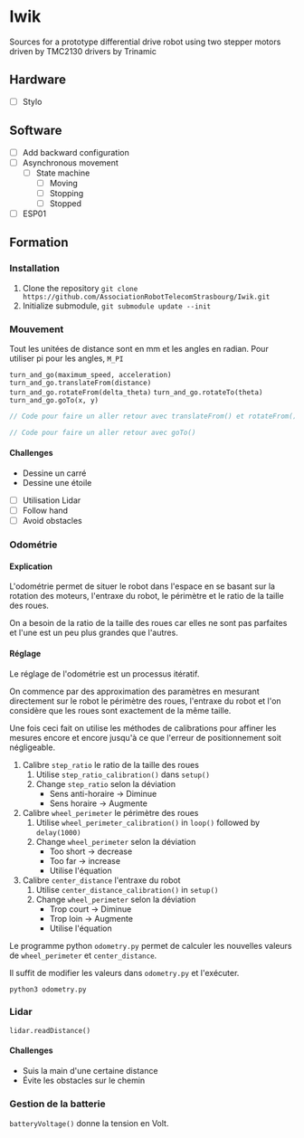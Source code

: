 # Iwik
Sources for a prototype differential drive robot using two stepper motors driven by TMC2130 drivers by Trinamic

## Hardware
- [ ] Stylo

## Software
- [ ] Add backward configuration
- [ ] Asynchronous movement
  - [ ] State machine
    - [ ] Moving
    - [ ] Stopping
    - [ ] Stopped
- [ ] ESP01

## Formation
### Installation
1. Clone the repository `git clone https://github.com/AssociationRobotTelecomStrasbourg/Iwik.git`
2. Initialize submodule, `git submodule update --init`

### Mouvement
Tout les unitées de distance sont en mm et les angles en radian.
Pour utiliser pi pour les angles, `M_PI`


`turn_and_go(maximum_speed, acceleration)`
`turn_and_go.translateFrom(distance)`
`turn_and_go.rotateFrom(delta_theta)`
`turn_and_go.rotateTo(theta)`
`turn_and_go.goTo(x, y)`

```c++
// Code pour faire un aller retour avec translateFrom() et rotateFrom()
```

```c++
// Code pour faire un aller retour avec goTo()
```

#### Challenges
- Dessine un carré
- Dessine une étoile

- [ ] Utilisation Lidar
- [ ] Follow hand
- [ ] Avoid obstacles

### Odométrie
#### Explication
L'odométrie permet de situer le robot dans l'espace en se basant sur la rotation des moteurs, l'entraxe du robot, le périmètre et le ratio de la taille des roues.

On a besoin de la ratio de la taille des roues car elles ne sont pas parfaites et l'une est un peu plus grandes que l'autres.

#### Réglage
Le réglage de l'odométrie est un processus itératif.

On commence par des approximation des paramètres en mesurant directement sur le robot le périmètre des roues, l'entraxe du robot et l'on considère que les roues sont exactement de la même taille.

Une fois ceci fait on utilise les méthodes de calibrations pour affiner les mesures encore et encore jusqu'à ce que l'erreur de positionnement soit négligeable.

1. Calibre `step_ratio` le ratio de la taille des roues
    1. Utilise `step_ratio_calibration()` dans `setup()`
    2. Change `step_ratio` selon la déviation
        - Sens anti-horaire -> Diminue
        - Sens horaire -> Augmente
2. Calibre `wheel_perimeter` le périmètre des roues
    1. Utilise `wheel_perimeter_calibration()` in `loop()` followed by `delay(1000)`
    2. Change `wheel_perimeter` selon la déviation
        - Too short -> decrease
        - Too far -> increase
        - Utilise l'équation
3. Calibre `center_distance` l'entraxe du robot
    1. Utilise `center_distance_calibration()` in `setup()`
    2. Change `wheel_perimeter` selon la déviation
        - Trop court -> Diminue
        - Trop loin -> Augmente
        - Utilise l'équation

Le programme python `odometry.py` permet de calculer les nouvelles valeurs de `wheel_perimeter` et `center_distance`.

Il suffit de modifier les valeurs dans `odometry.py` et l'exécuter.
```
python3 odometry.py
```

### Lidar
`lidar.readDistance()`

#### Challenges
- Suis la main d'une certaine distance
- Évite les obstacles sur le chemin

### Gestion de la batterie
`batteryVoltage()` donne la tension en Volt.
